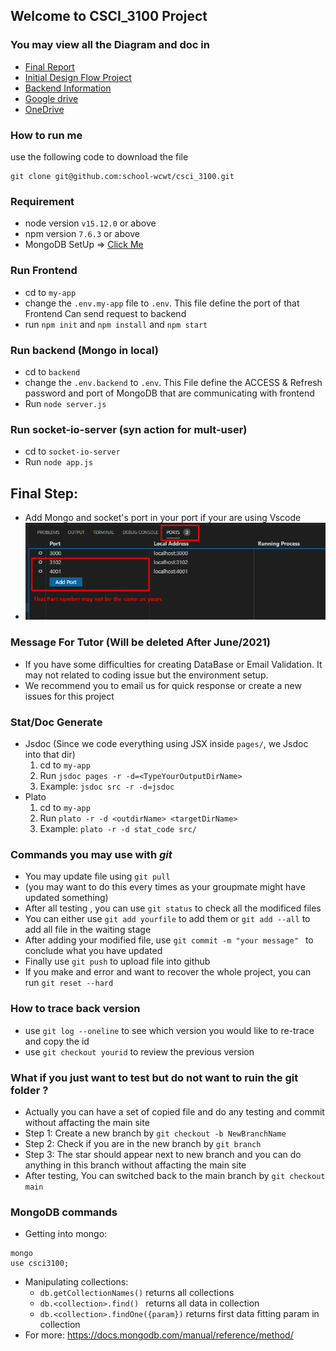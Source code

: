 ## Welcome to CSCI_3100 Project
### You may view all the Diagram and doc in 
+ [Final Report](https://drive.google.com/file/d/1zQQm_ixMZJcNaAR36l2ncpUCMNDIG9VS/view?usp=sharing)
+ [Initial Design Flow Project](https://drive.google.com/file/d/1bdqj0q4eLsF45A4qghM2rGrc6yCOqg4N/view?usp=sharing)
+ [Backend Information](/backend)
+ [Google drive](https://drive.google.com/drive/folders/1KoTn5ugbMzSGxRS61RfaG0zq1o0gV_ry?usp=sharing) 
+ [OneDrive](https://mycuhk-my.sharepoint.com/personal/1155109240_link_cuhk_edu_hk/_layouts/15/onedrive.aspx?id=%2Fpersonal%2F1155109240%5Flink%5Fcuhk%5Fedu%5Fhk%2FDocuments%2Fcsci3100%5FGroupE6&originalPath=aHR0cHM6Ly9teWN1aGstbXkuc2hhcmVwb2ludC5jb20vOmY6L2cvcGVyc29uYWwvMTE1NTEwOTI0MF9saW5rX2N1aGtfZWR1X2hrL0Vva3dBSDUzZTE5THFzN1ZNLVFtMzBvQkZJSXVVOFF2Ymo3eS1MaUV5M3pFMlE_cnRpbWU9TmhsU1RrYlQyRWc)

### How to run me
use the following code to download the file
```
git clone git@github.com:school-wcwt/csci_3100.git
```

### Requirement
- node version `v15.12.0` or above
- npm version `7.6.3` or above
- MongoDB SetUp => [Click Me](/backend)

### Run Frontend
- cd to `my-app`
- change the `.env.my-app` file to `.env`. This file define the port of that Frontend Can send request to backend
- run `npm init` and `npm install` and `npm start`

### Run backend (Mongo in local)
- cd to `backend`
- change the `.env.backend` to `.env`. This File define the ACCESS & Refresh password and port of MongoDB that are communicating with frontend
- Run `node server.js`

### Run socket-io-server (syn action for mult-user)
- cd to `socket-io-server` 
- Run `node app.js`

## Final Step: 
- Add Mongo and socket's port in your port if your are using Vscode
- ![AddPort](./ReadMe_img/addPort.png)

### Message For Tutor (Will be deleted After June/2021)
- If you have some difficulties for creating DataBase or Email Validation. It may not related to coding issue but the environment setup. 
- We recommend you to email us for quick response or create a new issues for this project 

### Stat/Doc Generate
- Jsdoc (Since we code everything using JSX inside `pages/`, we Jsdoc into that dir)
  1. cd to `my-app`
  2. Run `jsdoc pages -r -d=<TypeYourOutputDirName>`
  3. Example: `jsdoc src -r -d=jsdoc`
- Plato 
  1. cd to `my-app`
  2. Run `plato -r -d <outdirName> <targetDirName>`
  3. Example: `plato -r -d stat_code src/`
### Commands you may use with ***git***
- You may update file using `git pull` 
- (you may want to do this every times as your groupmate might have updated something)
- After all testing , you can use  `git status` to check all the modificed files
- You can either use `git add yourfile` to add them or `git add --all` to add all file in the waiting stage
- After adding your modified file, use `git commit -m "your message" ` to conclude what you have updated
- Finally use `git push` to upload file into github
- If you make and error and want to recover the whole project, you can run `git reset --hard`

### How to trace back version
- use `git log --oneline` to see which version you would like to re-trace and copy the id
- use `git checkout yourid` to review the previous version

### What if you just want to test but do not want to ruin the git folder ?
- Actually you can have a set of copied file and do any testing and commit without affacting the main site
- Step 1: Create a new branch  by `git checkout -b NewBranchName`
- Step 2: Check if you are in the new branch by `git branch`
- Step 3: The star should appear next to new branch and you can do anything in this branch without affacting the main site
- After testing, You can switched back to the main branch by `git checkout main` 

### MongoDB commands ###
-  Getting into mongo:
```
mongo 
use csci3100;
```
- Manipulating collections:
  - `db.getCollectionNames()` returns all collections
  - `db.<collection>.find() ` returns all data in collection
  - `db.<collection>.findOne({param})` returns first data fitting param in collection
- For more: https://docs.mongodb.com/manual/reference/method/ 

